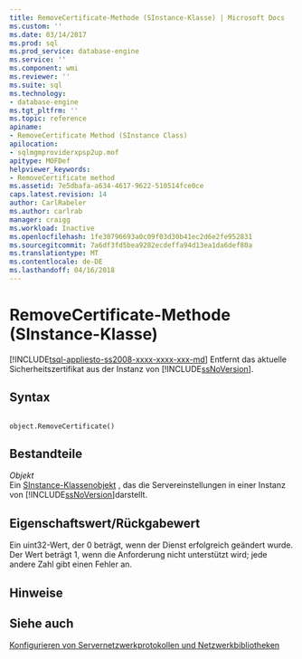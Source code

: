 ```yaml
---
title: RemoveCertificate-Methode (SInstance-Klasse) | Microsoft Docs
ms.custom: ''
ms.date: 03/14/2017
ms.prod: sql
ms.prod_service: database-engine
ms.service: ''
ms.component: wmi
ms.reviewer: ''
ms.suite: sql
ms.technology:
- database-engine
ms.tgt_pltfrm: ''
ms.topic: reference
apiname:
- RemoveCertificate Method (SInstance Class)
apilocation:
- sqlmgmproviderxpsp2up.mof
apitype: MOFDef
helpviewer_keywords:
- RemoveCertificate method
ms.assetid: 7e5dbafa-a634-4617-9622-510514fce0ce
caps.latest.revision: 14
author: CarlRabeler
ms.author: carlrab
manager: craigg
ms.workload: Inactive
ms.openlocfilehash: 1fe30796693a0c09f03d30b41ec2d6e2fe952831
ms.sourcegitcommit: 7a6df3fd5bea9282ecdeffa94d13ea1da6def80a
ms.translationtype: MT
ms.contentlocale: de-DE
ms.lasthandoff: 04/16/2018
---
```

# <a name="removecertificate-method-sinstance-class"></a>RemoveCertificate-Methode (SInstance-Klasse)
[!INCLUDE[tsql-appliesto-ss2008-xxxx-xxxx-xxx-md](../../../includes/tsql-appliesto-ss2008-xxxx-xxxx-xxx-md.md)]
  Entfernt das aktuelle Sicherheitszertifikat aus der Instanz von [!INCLUDE[ssNoVersion](../../../includes/ssnoversion-md.md)].  
  
## <a name="syntax"></a>Syntax  
  
```  
  
object.RemoveCertificate()  
```  
  
## <a name="parts"></a>Bestandteile  
 *Objekt*  
 Ein [SInstance-Klassenobjekt](../../../relational-databases/wmi-provider-configuration-classes/sinstance-class/sinstance-class.md) , das die Servereinstellungen in einer Instanz von [!INCLUDE[ssNoVersion](../../../includes/ssnoversion-md.md)]darstellt.  
  
## <a name="property-valuereturn-value"></a>Eigenschaftswert/Rückgabewert  
 Ein uint32-Wert, der 0 beträgt, wenn der Dienst erfolgreich geändert wurde. Der Wert beträgt 1, wenn die Anforderung nicht unterstützt wird; jede andere Zahl gibt einen Fehler an.  
  
## <a name="remarks"></a>Hinweise  
  
## <a name="see-also"></a>Siehe auch  
 [Konfigurieren von Servernetzwerkprotokollen und Netzwerkbibliotheken](http://msdn.microsoft.com/library/ms177485\(v=sql.100\).aspx)  
  
  
